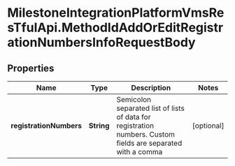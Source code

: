 # MilestoneIntegrationPlatformVmsResTfulApi.MethodIdAddOrEditRegistrationNumbersInfoRequestBody

## Properties
Name | Type | Description | Notes
------------ | ------------- | ------------- | -------------
**registrationNumbers** | **String** | Semicolon separated list of lists of data for registration numbers. Custom fields are separated with a comma | [optional] 
